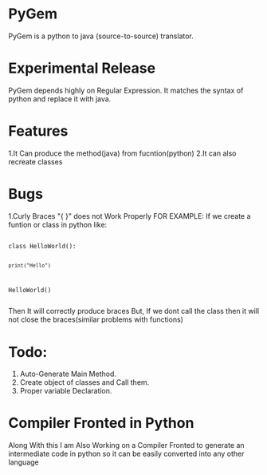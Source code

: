 # PyGem
PyGem is a python to java (source-to-source) translator.

# Experimental Release
PyGem depends highly on Regular Expression.
It matches the syntax of python and replace it with java.

# Features
1.It Can produce the method(java) from fucntion(python)
2.It can also recreate classes

# Bugs
1.Curly Braces "{ }" does not Work Properly
FOR EXAMPLE: If we create a funtion or class in python like:

<code>
class HelloWorld():
    
    print("Hello")
HelloWorld()

</code>
Then It will correctly produce braces
But, If we dont call the class
then it will not close the braces(similar problems with functions)

# Todo:
1. Auto-Generate Main Method.
2. Create object of classes and Call them.
3. Proper variable Declaration.


# Compiler Fronted in Python
Along With this I am Also Working on a Compiler Fronted to generate an intermediate code in python
so it can be easily converted into any other language
